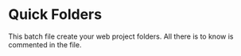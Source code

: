 # Quick Folders

This batch file create your web project folders.
All there is to know is commented in the file.
